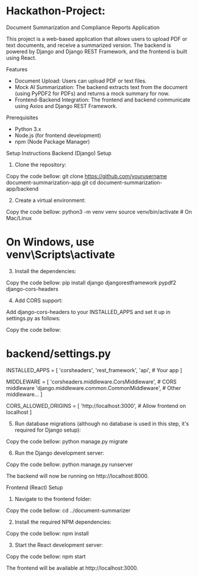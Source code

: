 # Hackathon-Project:

Document Summarization and Compliance Reports Application

This project is a web-based application that allows users to upload PDF or text documents, and receive a summarized version. The backend is powered by Django and Django REST Framework, and the frontend is built using React.

Features
- Document Upload: Users can upload PDF or text files.
- Mock AI Summarization: The backend extracts text from the document (using PyPDF2 for PDFs) and returns a mock summary for now.
- Frontend-Backend Integration: The frontend and backend communicate using Axios and Django REST Framework.

Prerequisites
- Python 3.x
- Node.js (for frontend development)
- npm (Node Package Manager)

Setup Instructions
Backend (Django) Setup
1. Clone the repository:

Copy the code bellow:
git clone https://github.com/yourusername document-summarization-app.git
cd document-summarization-app/backend

2. Create a virtual environment:

Copy the code bellow:
python3 -m venv venv
source venv/bin/activate  # On Mac/Linux
# On Windows, use venv\Scripts\activate

3. Install the dependencies:

Copy the code bellow:
pip install django djangorestframework pypdf2 django-cors-headers

4. Add CORS support:

Add django-cors-headers to your INSTALLED_APPS and set it up in settings.py as follows:

Copy the code bellow:
# backend/settings.py

INSTALLED_APPS = [
    'corsheaders',
    'rest_framework',
    'api',  # Your app
]

MIDDLEWARE = [
    'corsheaders.middleware.CorsMiddleware',  # CORS middleware
    'django.middleware.common.CommonMiddleware',
    # Other middleware...
]

CORS_ALLOWED_ORIGINS = [
    'http://localhost:3000',  # Allow frontend on localhost
]

5. Run database migrations (although no database is used in this step, it's required for Django setup):

Copy the code bellow:
python manage.py migrate

6. Run the Django development server:

Copy the code bellow:
python manage.py runserver

The backend will now be running on http://localhost:8000.

Frontend (React) Setup
1. Navigate to the frontend folder:

Copy the code bellow:
cd ../document-summarizer

2. Install the required NPM dependencies:

Copy the code bellow:
npm install

3. Start the React development server:

Copy the code bellow:
npm start

The frontend will be available at http://localhost:3000.